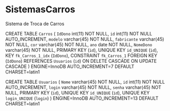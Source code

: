# SistemasCarros
Sistema de Troca de Carros 

CREATE TABLE `Carros` (
  `IdDono` int(11) NOT NULL,
  `id` int(11) NOT NULL AUTO_INCREMENT,
  `modelo` varchar(45) NOT NULL,
  `fabricante` varchar(45) NOT NULL,
  `cor` varchar(45) NOT NULL,
  `ano` date NOT NULL,
  `NomeDono` varchar(45) NOT NULL,
  PRIMARY KEY (`id`),
  UNIQUE KEY `id_UNIQUE` (`id`),
  KEY `fk_Carros_1_idx` (`IdDono`),
  CONSTRAINT `fk_Carros_1` FOREIGN KEY (`IdDono`) REFERENCES `Usuarios` (`id`) ON DELETE CASCADE ON UPDATE CASCADE
) ENGINE=InnoDB AUTO_INCREMENT=7 DEFAULT CHARSET=latin1

CREATE TABLE `Usuarios` (
  `Nome` varchar(45) NOT NULL,
  `id` int(11) NOT NULL AUTO_INCREMENT,
  `login` varchar(45) NOT NULL,
  `senha` varchar(45) NOT NULL,
  PRIMARY KEY (`id`),
  UNIQUE KEY `id_UNIQUE` (`id`),
  UNIQUE KEY `login_UNIQUE` (`login`)
) ENGINE=InnoDB AUTO_INCREMENT=13 DEFAULT CHARSET=latin1
